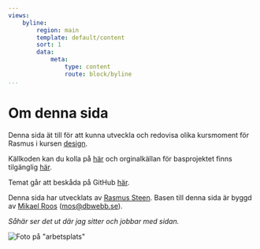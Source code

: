 ```yaml
---
views:
    byline:
        region: main
        template: default/content
        sort: 1
        data:
            meta:
                type: content
                route: block/byline
...
```

Om denna sida
==============================================

Denna sida ät till för att kunna utveckla och redovisa olika kursmoment för Rasmus i kursen [design](http://dbwebb.se/design).

Källkoden kan du kolla på [här](https://github.com/Kofotsmordarn/anax-flat) och orginalkällan för basprojektet finns tilgänglig [här](git@github.com:canax/anax-flat.git).

Temat går att beskåda på GitHub [här](https://github.com/Kofotsmordarn/anax-flat-theme).

Denna sida har utvecklats av [Rasmus Steen](https://rasmussteen.com). Basen till denna sida är byggd av [Mikael Roos](https://mikaelroos.se) (mos@dbwebb.se).

*Såhär ser det ut där jag sitter och jobbar med sidan.*

![Foto på "arbetsplats"](image/workstation.jpg?w=400)
